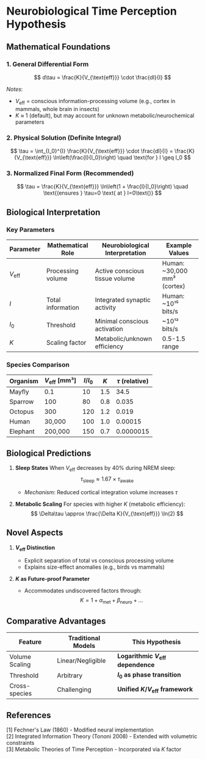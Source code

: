 # Neurobiological Time Perception Hypothesis

## Mathematical Foundations

### 1. General Differential Form
$$
d\tau = \frac{K}{V_{\text{eff}}} \cdot \frac{dI}{I}
$$

*Notes*: 
- $V_{\text{eff}}$ = conscious information-processing volume (e.g., cortex in mammals, whole brain in insects)
- $K$ ≈ 1 (default), but may account for unknown metabolic/neurochemical parameters

### 2. Physical Solution (Definite Integral)
$$
\tau = \int_{I_0}^{I} \frac{K}{V_{\text{eff}}} \cdot \frac{dI}{I} = \frac{K}{V_{\text{eff}}} \ln\left(\frac{I}{I_0}\right) \quad \text{for } I \geq I_0
$$

### 3. Normalized Final Form (Recommended)
$$
\tau = \frac{K}{V_{\text{eff}}} \ln\left(1 + \frac{I}{I_0}\right) \quad \text{(ensures } \tau=0 \text{ at } I=0\text{)}
$$

## Biological Interpretation

### Key Parameters
| Parameter | Mathematical Role | Neurobiological Interpretation | Example Values |
|-----------|-------------------|--------------------------------|----------------|
| $V_{\text{eff}}$ | Processing volume | Active conscious tissue volume | Human: ~30,000 mm³ (cortex) |
| $I$ | Total information | Integrated synaptic activity | Human: ~10¹⁵ bits/s |
| $I_0$ | Threshold | Minimal conscious activation | ~10¹² bits/s |
| $K$ | Scaling factor | Metabolic/unknown efficiency | 0.5-1.5 range |

### Species Comparison
| Organism | $V_{\text{eff}}$ [mm³] | $I/I_0$ | $K$ | $\tau$ (relative) |
|----------|-----------------------|---------|-----|-------------------|
| Mayfly | 0.1 | 10 | 1.5 | 34.5 |
| Sparrow | 100 | 80 | 0.8 | 0.035 |
| Octopus | 300 | 120 | 1.2 | 0.019 |
| Human | 30,000 | 100 | 1.0 | 0.00015 |
| Elephant | 200,000 | 150 | 0.7 | 0.0000015 |

## Biological Predictions

1. **Sleep States**
   When $V_{\text{eff}}$ decreases by 40% during NREM sleep:
   $$
   \tau_{\text{sleep}} \approx 1.67 \times \tau_{\text{awake}}
   $$
   - *Mechanism*: Reduced cortical integration volume increases $\tau$

2. **Metabolic Scaling**
   For species with higher $K$ (metabolic efficiency):
   $$
   \Delta\tau \approx \frac{\Delta K}{V_{\text{eff}}} \ln(2)
   $$

## Novel Aspects

1. **$V_{\text{eff}}$ Distinction**
   - Explicit separation of total vs conscious processing volume
   - Explains size-effect anomalies (e.g., birds vs mammals)

2. **$K$ as Future-proof Parameter**
   - Accommodates undiscovered factors through:
   $$
   K = 1 + \alpha_{\text{met}} + \beta_{\text{neuro}} + ...
   $$

## Comparative Advantages

| Feature | Traditional Models | This Hypothesis |
|---------|--------------------|-----------------|
| Volume Scaling | Linear/Negligible | **Logarithmic $V_{\text{eff}}$ dependence** |
| Threshold | Arbitrary | **$I_0$ as phase transition** |
| Cross-species | Challenging | **Unified $K/V_{\text{eff}}$ framework** |

## References
[1] Fechner's Law (1860) - Modified neural implementation  
[2] Integrated Information Theory (Tononi 2008) - Extended with volumetric constraints  
[3] Metabolic Theories of Time Perception - Incorporated via $K$ factor
